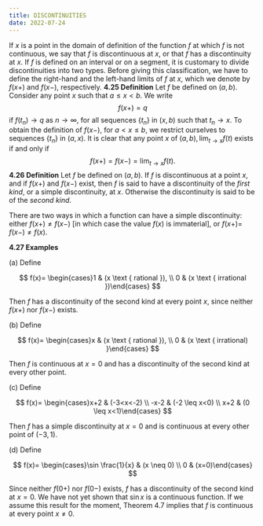 ```yaml
---
title: DISCONTINUITIES
date: 2022-07-24
---
```


If $x$ is a point in the domain of definition of the function $f$ at which $f$ is not continuous, we say that $f$ is discontinuous at $x$, or that $f$ has a discontinuity at $x$. If $f$ is defined on an interval or on a segment, it is customary to divide discontinuities into two types. Before giving this classification, we have to define the right-hand and the left-hand limits of $f$ at $x$, which we denote by $f(x+)$ and $f(x-)$, respectively.
**4.25 Definition** Let $f$ be defined on $(a, b)$. Consider any point $x$ such that $a \leq x<b$. We write
$$
f(x+)=q
$$
if $f\left(t_{n}\right) \rightarrow q$ as $n \rightarrow \infty$, for all sequences $\left\{t_{n}\right\}$ in $(x, b)$ such that $t_{n} \rightarrow x$. To obtain the definition of $f(x-)$, for $a<x \leq b$, we restrict ourselves to sequences $\left\{t_{n}\right\}$ in $(a, x)$.
It is clear that any point $x$ of $(a, b), \lim _{t \rightarrow x} f(t)$ exists if and only if
$$
f(x+)=f(x-)=\lim _{t \rightarrow x} f(t) .
$$
**4.26 Definition** Let $f$ be defined on $(a, b)$. If $f$ is discontinuous at a point $x$, and if $f(x+)$ and $f(x-)$ exist, then $f$ is said to have a discontinuity of the *first kind*, or a simple discontinuity, at $x$. Otherwise the discontinuity is said to be of the *second kind*.

There are two ways in which a function can have a simple discontinuity: either $f(x+) \neq f(x-)$ [in which case the value $f(x)$ is immaterial], or $f(x+)=$ $f(x-) \neq f(x)$.

**4.27 Examples**

(a) Define

$$
f(x)= \begin{cases}1 & (x \text { rational }), \\ 0 & (x \text { irrational })\end{cases}
$$

Then $f$ has a discontinuity of the second kind at every point $x$, since neither $f(x+)$ nor $f(x-)$ exists.

(b) Define

$$
f(x)= \begin{cases}x & (x \text { rational }), \\ 0 & (x \text { irrational) }\end{cases}
$$

Then $f$ is continuous at $x=0$ and has a discontinuity of the second kind at every other point.

(c) Define

$$
f(x)= \begin{cases}x+2 & (-3<x<-2) \\ -x-2 & (-2 \leq x<0) \\ x+2 & (0 \leq x<1)\end{cases}
$$

Then $f$ has a simple discontinuity at $x=0$ and is continuous at every other point of $(-3,1)$.

(d) Define

$$
f(x)= \begin{cases}\sin \frac{1}{x} & (x \neq 0) \\ 0 & (x=0)\end{cases}
$$

Since neither $f(0+)$ nor $f(0-)$ exists, $f$ has a discontinuity of the second kind at $x=0$. We have not yet shown that $\sin x$ is a continuous function. If we assume this result for the moment, Theorem $4.7$ implies that $f$ is continuous at every point $x \neq 0$.